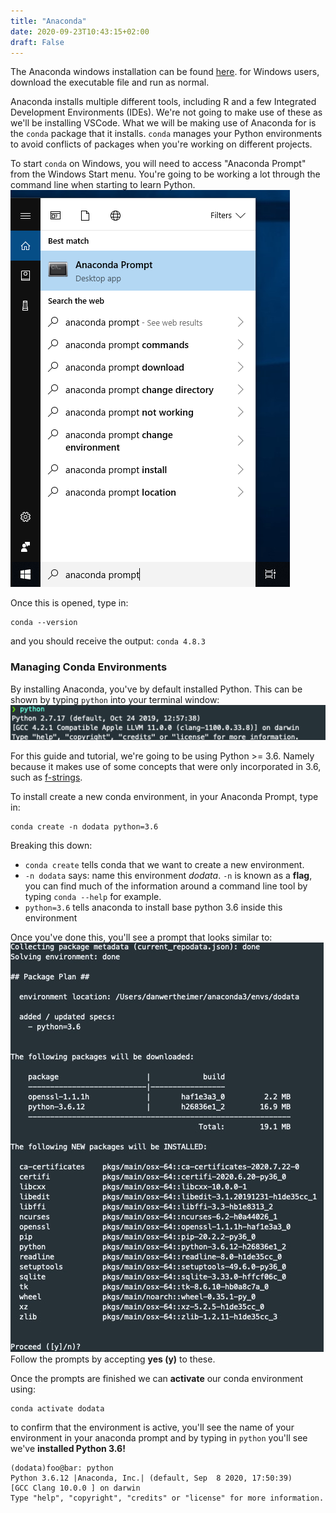 ```yaml
---
title: "Anaconda"
date: 2020-09-23T10:43:15+02:00
draft: False
---
```


The Anaconda windows installation can be found [here](https://docs.anaconda.com/anaconda/install/windows/). for Windows users, download the executable file and run as normal.

Anaconda installs multiple different tools, including R and a few Integrated Development Environments (IDEs). We're not going to make use of these as we'll be installing VSCode. What we will be making use of Anaconda for is the `conda` package that it installs. `conda` manages your Python environments to avoid conflicts of packages when you're working on different projects.

To start `conda` on Windows, you will need to access "Anaconda Prompt" from the Windows Start menu. You're going to be working a lot through the command line when starting to learn Python.
![anaconda-prompt](anaconda-prompt.png)

Once this is opened, type in:

```console
conda --version
```

and you should receive the output: `conda 4.8.3`

### Managing Conda Environments

By installing Anaconda, you've by default installed Python. This can be shown by typing `python` into your terminal window:
![python-install](python-install.png)

For this guide and tutorial, we're going to be using Python >= 3.6. Namely because it makes use of some concepts that were only incorporated in 3.6, such as [f-strings](https://www.python.org/dev/peps/pep-0498/).

To install create a new conda environment, in your Anaconda Prompt, type in:

```console
conda create -n dodata python=3.6
```

Breaking this down:

- `conda create` tells conda that we want to create a new environment.
- `-n dodata` says: name this environment _dodata_. `-n` is known as a **flag**, you can find much of the information around a command line tool by typing `conda --help` for example.
- `python=3.6` tells anaconda to install base python 3.6 inside this environment

Once you've done this, you'll see a prompt that looks similar to:
![conda-create](conda-create.jpg) Follow the prompts by accepting **yes (y)** to these.

Once the prompts are finished we can **activate** our conda environment using:

```console
conda activate dodata
```

to confirm that the environment is active, you'll see the name of your environment in your anaconda prompt and by typing in `python` you'll see we've **installed Python 3.6!**

```console
(dodata)foo@bar: python
Python 3.6.12 |Anaconda, Inc.| (default, Sep  8 2020, 17:50:39)
[GCC Clang 10.0.0 ] on darwin
Type "help", "copyright", "credits" or "license" for more information.
```
